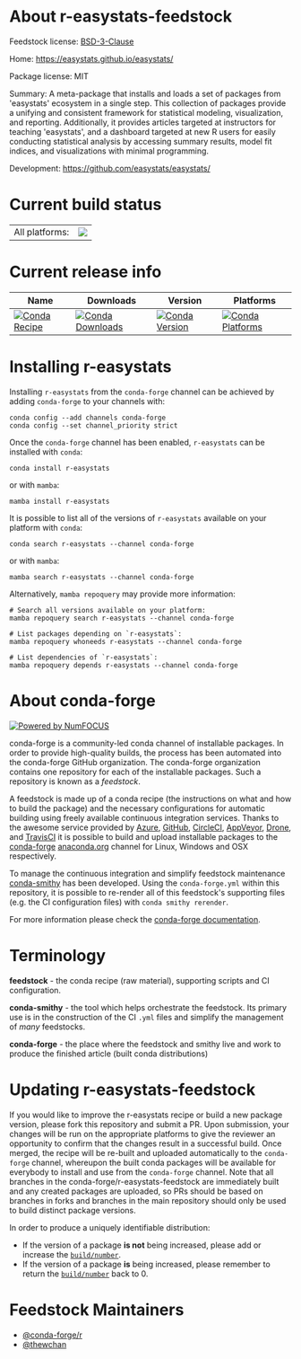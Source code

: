 About r-easystats-feedstock
===========================

Feedstock license: [BSD-3-Clause](https://github.com/conda-forge/r-easystats-feedstock/blob/main/LICENSE.txt)

Home: https://easystats.github.io/easystats/

Package license: MIT

Summary: A meta-package that installs and loads a set of packages from 'easystats' ecosystem in a single step. This collection of packages provide a unifying and consistent framework for statistical modeling, visualization, and reporting. Additionally, it provides articles targeted at instructors for teaching 'easystats', and a dashboard targeted at new R users for easily conducting statistical analysis by accessing summary results, model fit indices, and visualizations with minimal programming.

Development: https://github.com/easystats/easystats/

Current build status
====================


<table><tr><td>All platforms:</td>
    <td>
      <a href="https://dev.azure.com/conda-forge/feedstock-builds/_build/latest?definitionId=22118&branchName=main">
        <img src="https://dev.azure.com/conda-forge/feedstock-builds/_apis/build/status/r-easystats-feedstock?branchName=main">
      </a>
    </td>
  </tr>
</table>

Current release info
====================

| Name | Downloads | Version | Platforms |
| --- | --- | --- | --- |
| [![Conda Recipe](https://img.shields.io/badge/recipe-r--easystats-green.svg)](https://anaconda.org/conda-forge/r-easystats) | [![Conda Downloads](https://img.shields.io/conda/dn/conda-forge/r-easystats.svg)](https://anaconda.org/conda-forge/r-easystats) | [![Conda Version](https://img.shields.io/conda/vn/conda-forge/r-easystats.svg)](https://anaconda.org/conda-forge/r-easystats) | [![Conda Platforms](https://img.shields.io/conda/pn/conda-forge/r-easystats.svg)](https://anaconda.org/conda-forge/r-easystats) |

Installing r-easystats
======================

Installing `r-easystats` from the `conda-forge` channel can be achieved by adding `conda-forge` to your channels with:

```
conda config --add channels conda-forge
conda config --set channel_priority strict
```

Once the `conda-forge` channel has been enabled, `r-easystats` can be installed with `conda`:

```
conda install r-easystats
```

or with `mamba`:

```
mamba install r-easystats
```

It is possible to list all of the versions of `r-easystats` available on your platform with `conda`:

```
conda search r-easystats --channel conda-forge
```

or with `mamba`:

```
mamba search r-easystats --channel conda-forge
```

Alternatively, `mamba repoquery` may provide more information:

```
# Search all versions available on your platform:
mamba repoquery search r-easystats --channel conda-forge

# List packages depending on `r-easystats`:
mamba repoquery whoneeds r-easystats --channel conda-forge

# List dependencies of `r-easystats`:
mamba repoquery depends r-easystats --channel conda-forge
```


About conda-forge
=================

[![Powered by
NumFOCUS](https://img.shields.io/badge/powered%20by-NumFOCUS-orange.svg?style=flat&colorA=E1523D&colorB=007D8A)](https://numfocus.org)

conda-forge is a community-led conda channel of installable packages.
In order to provide high-quality builds, the process has been automated into the
conda-forge GitHub organization. The conda-forge organization contains one repository
for each of the installable packages. Such a repository is known as a *feedstock*.

A feedstock is made up of a conda recipe (the instructions on what and how to build
the package) and the necessary configurations for automatic building using freely
available continuous integration services. Thanks to the awesome service provided by
[Azure](https://azure.microsoft.com/en-us/services/devops/), [GitHub](https://github.com/),
[CircleCI](https://circleci.com/), [AppVeyor](https://www.appveyor.com/),
[Drone](https://cloud.drone.io/welcome), and [TravisCI](https://travis-ci.com/)
it is possible to build and upload installable packages to the
[conda-forge](https://anaconda.org/conda-forge) [anaconda.org](https://anaconda.org/)
channel for Linux, Windows and OSX respectively.

To manage the continuous integration and simplify feedstock maintenance
[conda-smithy](https://github.com/conda-forge/conda-smithy) has been developed.
Using the ``conda-forge.yml`` within this repository, it is possible to re-render all of
this feedstock's supporting files (e.g. the CI configuration files) with ``conda smithy rerender``.

For more information please check the [conda-forge documentation](https://conda-forge.org/docs/).

Terminology
===========

**feedstock** - the conda recipe (raw material), supporting scripts and CI configuration.

**conda-smithy** - the tool which helps orchestrate the feedstock.
                   Its primary use is in the construction of the CI ``.yml`` files
                   and simplify the management of *many* feedstocks.

**conda-forge** - the place where the feedstock and smithy live and work to
                  produce the finished article (built conda distributions)


Updating r-easystats-feedstock
==============================

If you would like to improve the r-easystats recipe or build a new
package version, please fork this repository and submit a PR. Upon submission,
your changes will be run on the appropriate platforms to give the reviewer an
opportunity to confirm that the changes result in a successful build. Once
merged, the recipe will be re-built and uploaded automatically to the
`conda-forge` channel, whereupon the built conda packages will be available for
everybody to install and use from the `conda-forge` channel.
Note that all branches in the conda-forge/r-easystats-feedstock are
immediately built and any created packages are uploaded, so PRs should be based
on branches in forks and branches in the main repository should only be used to
build distinct package versions.

In order to produce a uniquely identifiable distribution:
 * If the version of a package **is not** being increased, please add or increase
   the [``build/number``](https://docs.conda.io/projects/conda-build/en/latest/resources/define-metadata.html#build-number-and-string).
 * If the version of a package **is** being increased, please remember to return
   the [``build/number``](https://docs.conda.io/projects/conda-build/en/latest/resources/define-metadata.html#build-number-and-string)
   back to 0.

Feedstock Maintainers
=====================

* [@conda-forge/r](https://github.com/conda-forge/r/)
* [@thewchan](https://github.com/thewchan/)

